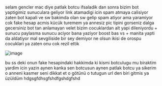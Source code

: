 selam gencler mac diye patlak botcu ifsaladik dan sonra bizim bot yaptigimiz sunuculara geliyor link atamadigi icin spam atmaya calisiyor zaten bot kapali ve sw bakimda olan sw gelip spam atiyor ama yaramiyor cok fake hesap acmis kücük turemem ya annesiz pic tipini gorseniz dalga gecersiniz bot tan anlamayan velet bizim cocuklardan alt yapi dileniyordu + sunucu paylasma sunucu aciyor bana yaziyor boost bas vs + manita yapti da aldatiyor mal sevgiliside bir sey demiyor ne olsun ikisi de orospu cocuklari ya zaten onu cok rezil ettik 


![image](https://github.com/realchavoo/mac-adli-mal-/assets/133610412/83186969-3dc4-4767-803b-9dc90d9ec72e)

bu ss deki onun fake hesapindaki hakkimda ki kismi botculugu mu biraktim yardim icin yazin aynen kanka sen botcusun aynen patlak botcu ya sikerim o anneni kasmer seni dikkat et o götünü o tutugun url den biri gitmis ya üzüldüm hdgsgfdhsgfshdfgshdgfshd
